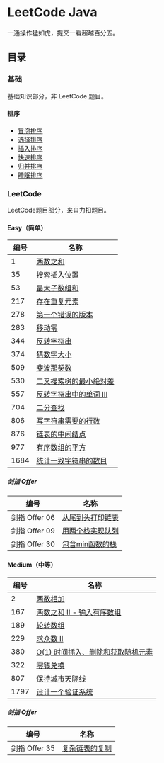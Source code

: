 # LeetCode Java

一通操作猛如虎，提交一看超越百分五。

## 目录

### 基础

基础知识部分，非 LeetCode 题目。

#### 排序

* [冒泡排序](src/main/java/net/renfei/base/Sort.java)
* [选择排序](src/main/java/net/renfei/base/Sort.java)
* [插入排序](src/main/java/net/renfei/base/Sort.java)
* [快速排序](src/main/java/net/renfei/base/Sort.java)
* [归并排序](src/main/java/net/renfei/base/Sort.java)
* [睡眠排序](src/main/java/net/renfei/base/Sort.java)

### LeetCode

LeetCode题目部分，来自力扣题目。

#### Easy（简单）

| 编号   | 名称 |
|------|----|
| 1    | [两数之和](src/main/java/net/renfei/leetcode/easy/TwoSum.java) |
| 35   | [搜索插入位置](src/main/java/net/renfei/leetcode/easy/SearchInsertPosition.java) |
| 53   | [最大子数组和](src/main/java/net/renfei/leetcode/easy/MaximumSubarray.java) |
| 217  | [存在重复元素](src/main/java/net/renfei/leetcode/easy/ContainsDuplicate.java) |
| 278  | [第一个错误的版本](src/main/java/net/renfei/leetcode/easy/FirstBadVersion.java) |
| 283  | [移动零](src/main/java/net/renfei/leetcode/easy/MoveZeroes.java) |
| 344  | [反转字符串](src/main/java/net/renfei/leetcode/easy/ReverseString.java) |
| 374  | [猜数字大小](src/main/java/net/renfei/leetcode/easy/GuessNumberHigherOrLower.java) |
| 509  | [斐波那契数](src/main/java/net/renfei/leetcode/easy/FibonacciNumber.java) |
| 530  | [二叉搜索树的最小绝对差](src/main/java/net/renfei/leetcode/easy/MinimumAbsoluteDifferenceInBst.java) |
| 557  | [反转字符串中的单词 III](src/main/java/net/renfei/leetcode/easy/ReverseWordsInAStringIII.java) |
| 704  | [二分查找](src/main/java/net/renfei/leetcode/easy/BinarySearch.java) |
| 806  | [写字符串需要的行数](src/main/java/net/renfei/leetcode/easy/NumberOfLinesToWriteString.java) |
| 876  | [链表的中间结点](src/main/java/net/renfei/leetcode/easy/MiddleOfTheLinkedList.java) |
| 977  | [有序数组的平方](src/main/java/net/renfei/leetcode/easy/SquaresOfASortedArray.java) |
| 1684 | [统计一致字符串的数目](src/main/java/net/renfei/leetcode/easy/CountTheNumberOfConsistentStrings.java) |

##### 剑指 Offer

| 编号           | 名称 |
|--------------|----|
| 剑指 Offer  06 | [从尾到头打印链表](src/main/java/net/renfei/leetcode/easy/jianzhioffer/CongWeiDaoTouDaYinLianBiaoLcof.java) |
| 剑指 Offer  09 | [用两个栈实现队列](src/main/java/net/renfei/leetcode/easy/jianzhioffer/YongLiangGeZhanShiXianDuiLieLcof.java) |
| 剑指 Offer  30 | [包含min函数的栈](src/main/java/net/renfei/leetcode/easy/jianzhioffer/BaoHanMinhanShuDeZhanLcof.java) |

#### Medium（中等）

| 编号   | 名称 |
|------|----|
| 2    | [两数相加](src/main/java/net/renfei/leetcode/medium/AddTwoNumbers.java) |
| 167  | [两数之和 II - 输入有序数组](src/main/java/net/renfei/leetcode/medium/TwoSumIIinputArrayIsSorted.java) |
| 189  | [轮转数组](src/main/java/net/renfei/leetcode/medium/RotateArray.java) |
| 229  | [求众数 II](src/main/java/net/renfei/leetcode/medium/MajorityElementII.java) |
| 380  | [O(1) 时间插入、删除和获取随机元素](src/main/java/net/renfei/leetcode/medium/InsertDeleteGetrandomO1.java) |
| 322  | [零钱兑换](src/main/java/net/renfei/leetcode/medium/CoinChange.java) |
| 807  | [保持城市天际线](src/main/java/net/renfei/leetcode/medium/MaxIncreaseKeepingSkyline.java) |
| 1797 | [设计一个验证系统](src/main/java/net/renfei/leetcode/medium/AuthenticationManager.java) |

##### 剑指 Offer

| 编号           | 名称 |
|--------------|----|
| 剑指 Offer  35 | [复杂链表的复制](src/main/java/net/renfei/leetcode/medium/jianzhioffer/FuZaLianBiaoDeFuZhiLcof.java) |
